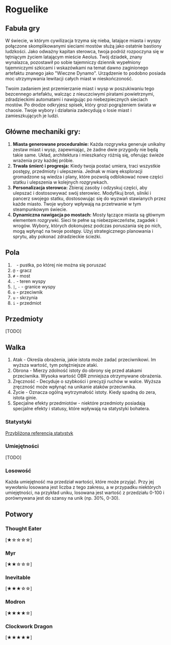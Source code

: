 # Roguelike

## Fabuła gry

W świecie, w którym cywilizacja trzyma się nieba, latające miasta i wyspy połączone skomplikowanymi sieciami mostów
służą jako ostatnie bastiony ludzkości. Jako odważny kapitan sterowca, twoja podróż rozpoczyna się w tętniącym życiem
latającym mieście Aeolus. Twój dziadek, znany wynalazca, pozostawił po sobie tajemniczy dziennik wypełniony tajemniczymi
szkicami i wskazówkami na temat dawno zaginionego artefaktu znanego jako "Wieczne Dynamo". Urządzenie to podobno posiada
moc utrzymywania lewitacji całych miast w nieskończoność.

Twoim zadaniem jest przemierzanie miast i wysp w poszukiwaniu tego bezcennego artefaktu, walcząc z nieuczciwymi piratami
powietrznymi, zdradzieckimi automatami i nawigując po niebezpiecznych sieciach mostów. Po drodze odkryjesz spisek, który
grozi pogrążeniem świata w chaosie. Twoje wybory i działania zadecydują o losie miast i zamieszkujących je ludzi.

## Główne mechaniki gry:

1. **Miasta generowane proceduralnie:** Każda rozgrywka generuje unikalny zestaw miast i wysp, zapewniając, że żadne
   dwie przygody nie będą takie same. Układ, architektura i mieszkańcy różnią się, oferując świeże wrażenia przy każdej
   próbie.
2. **Trwała śmierć i progresja:** Kiedy twoja postać umiera, traci wszystkie postępy, przedmioty i ulepszenia. Jednak w
   miarę eksploracji gromadzone są wiedza i plany, które pozwolą odblokować nowe części statku i ulepszenia w kolejnych
   rozgrywkach.
3. **Personalizacja sterowca:** Zbieraj zasoby i odzyskuj części, aby ulepszać i dostosowywać swój sterowiec. Modyfikuj
   broń, silniki i pancerz swojego statku, dostosowując się do wyzwań stawianych przez każde miasto. Twoje wybory
   wpływają na przetrwanie w tym steampunkowym świecie.
4. **Dynamiczna nawigacja po mostach:** Mosty łączące miasta są głównym elementem rozgrywki. Sieci te pełne są
   niebezpieczeństw, zagadek i wrogów. Wybory, których dokonujesz podczas poruszania się po nich, mogą wpłynąć na twoje
   postępy. Użyj strategicznego planowania i sprytu, aby pokonać zdradzieckie ścieżki.

## Pola

1. ` ` - pustka, po której nie można się poruszać
2. `@` - gracz
3. `#` - most
4. `.` - teren wyspy
5. `|`, `-` - granice wyspy
6. `o` - przeciwnik
7. `u` - skrzynia
8. `i` - przedmiot

## Przedmioty

[TODO]

## Walka

1. Atak - Określa obrażenia, jakie istota może zadać przeciwnikowi. Im wyższa wartość, tym potężniejsze ataki.
2. Obrona - Mierzy zdolność istoty do obrony się przed atakami przeciwnika. Wysoka wartość OBR zmniejsza otrzymywane obrażenia.
3. Zręczność - Decyduje o szybkości i precyzji ruchów w walce. Wyższa zręczność może wpłynąć na unikanie ataków przeciwnika.
4. Życie - Oznacza ogólną wytrzymałość istoty. Kiedy spadną do zera, istota ginie.
5. Specjalne efekty przedmiotów - niektóre przedmioty posiadają specjalne efekty i statusy, które wpływają na statystyki bohatera.

### Statystyki

[Przybliżona referencja statystyk](https://steampunkdnd.fandom.com/wiki/Classes)

### Umiejętności

[TODO]

### Losowość

Każda umiejętność ma przedział wartości, które może przyjąć. Przy jej wywołaniu losowana jest liczba z tego zakresu, a w przypadku niektórych umiejętności, na przykład uniku, losowana jest wartość z przedziału 0-100 i porównywana jest do szansy na unik (np. 30%, 0-30).

## Potwory
### Thought Eater
[★☆☆☆☆]

### Myr
[★★☆☆☆]

### Inevitable
[★★★☆☆]

### Modron
[★★★★☆]

### Clockwork Dragon
[★★★★★]

